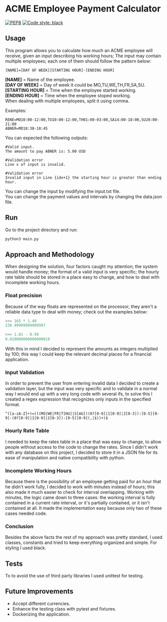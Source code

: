 # ACME Employee Payment Calculator
<p align="center">

[![PEP8](https://img.shields.io/badge/code%20style-pep8-orange.svg)](https://www.python.org/dev/peps/pep-0008/)
[![Code style: black](https://img.shields.io/badge/code%20style-black-000000.svg)](https://github.com/psf/black)
</p>

## Usage

This program allows you to calculate how much an ACME employee will receive, given an input describing his working hours; The input may contain multiple employees; each one of them should follow the pattern below:

```
[NAME]=[DAY OF WEEK][STARTING HOUR]-[ENDING HOUR]
```
<b>[NAME]</b> = Name of the employee.\
<b>[DAY OF WEEK]</b> = Day of week it could be MO,TU,WE,TH,FR,SA,SU. \
<b>[STARTING HOUR]</b> = Time when the employee started working.\
<b>[ENDING HOUR]</b> = Time when the employee stoped working. \
When dealing with multiple employees, split it using comma.

Examples:
```
RENE=MO10:00-12:00,TU10:00-12:00,TH01:00-03:00,SA14:00-18:00,SU20:00-21:00
ABNER=MO18:30-18:45
```

You can expected the following outputs:
```
#Valid input.
The amount to pay ABNER is: 5.00 USD 

#Validation error
Line x of input is invalid.

#Validation error
Invalid input in Line {idx+1} the starting hour is greater than ending hour.
```
You can change the input by modifying the input.txt file.\
You can change the payment values and intervals by changing the data.json file.

## Run
Go to the project directory and run:

```bash
python3 main.py
```

## Approach and Methodology

When designing the solution, four factors caught my attention; the system would handle money; the format of a valid input is very specific; the hourly rate table should be stored in a place easy to change, and how to deal with incomplete working hours.

### Float precision
Because of the way floats are represented on the processor, they aren't a reliable data type to deal with money; check out the examples below:

```python
>>> 165 * 1.40
230.99999999999997

>>> 1.01 - 0.99
0.020000000000000018
```
With this in mind I decided to represent the amounts as integers multiplied by 100; this way I could keep the relevant decimal places for a financial application.

### Input Validation
In order to prevent the user from entering invalid data I decided to create a validation layer, but the input was very specific and to validate in a normal way I would end up with a very long code with several ifs, to solve this I created a regex expression that recognizes only inputs in the specified format.
```regex
^([a-zA-Z]+)=(((MO|WE|FR|T[HU]|S[AU])(0?[0-9]|1[0-9]|2[0-3]):[0-5][0-9]-(0?[0-9]|1[0-9]|2[0-3]):[0-5][0-9](,|$))+)$
```
### Hourly Rate Table
I needed to keep the rates  table in a place that was easy to change, to allow people without access to the code to change the rates. Since I didn't work with any database on this project, I decided to store it in a JSON file for its ease of manipulation and native compatibility with python.

### Incomplete Working Hours

Because there is the possibility of an employee getting paid for an hour that he didn't work fully, I decided to work with minutes instead of hours; this also made it much easier to check for interval overlapping. Working with minutes, the logic came down to three cases: the working interval is fully contained in a current rate interval, or it's partially contained, or it isn't contained at all.
It made the implementation easy because only two of these cases needed code.

### Conclusion
Besides the above facts the rest of my approach was pretty standard, I used classes, constants and tried to keep everything organized and simple. For styling I used black. 

## Tests
To to avoid the use of third party libraries I used unittest for testing.

## Future Improvements
- Accept different currencies.
- Enhance the testing class with pytest and fixtures.
- Dockerizing the application.